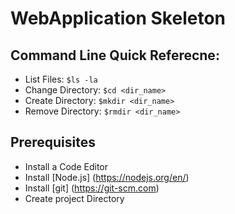 WebApplication Skeleton
=======================

Command Line Quick Referecne:
-----------------------------
- List Files:  `$ls -la`
- Change Directory:   `$cd <dir_name>`
- Create Directory:   `$mkdir <dir_name>`
- Remove Directory:   `$rmdir <dir_name>`

Prerequisites
-------------
- Install a Code Editor
- Install [Node.js] (https://nodejs.org/en/)
- Install [git] (https://git-scm.com)
- Create project Directory